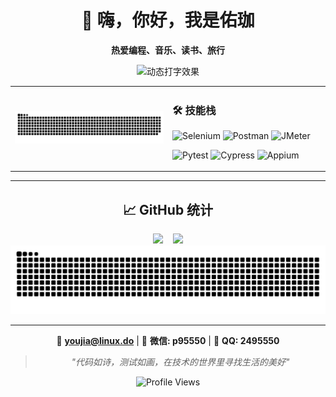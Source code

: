 <div align="center">

# 🙋 嗨，你好，我是佑珈

**热爱编程、音乐、读书、旅行**

<img src="https://readme-typing-svg.herokuapp.com?font=Fira+Code&size=22&pause=1500&color=6366F1&center=true&width=600&lines=🌊+保持热爱，奔赴山海;🏔️+心有猛虎，细嗅蔷薇;🌸+愿你历尽千帆，归来仍是少年;⭐+生活不止眼前的苟且，还有诗和远方;🎭+做自己生命的主角，而不是别人故事的配角" alt="动态打字效果">

<br>

<table border="0">
<tr>
<td width="50%" align="center">
  <img src="https://raw.githubusercontent.com/Platane/snk/output/github-contribution-grid-snake.svg" width="300" alt="代码动画">
</td>
<td width="50%" align="left">
  <h3>🛠️ 技能栈</h3>
  
  ![Selenium](https://img.shields.io/badge/Selenium-43B02A?style=flat&logo=selenium&logoColor=white)
  ![Postman](https://img.shields.io/badge/Postman-FF6C37?style=flat&logo=postman&logoColor=white)
  ![JMeter](https://img.shields.io/badge/JMeter-D22128?style=flat&logo=apache&logoColor=white)
  
  ![Pytest](https://img.shields.io/badge/Pytest-FF6C37?style=flat&logo=testng&logoColor=white)
  ![Cypress](https://img.shields.io/badge/Cypress-17202C?style=flat&logo=cypress&logoColor=white)
  ![Appium](https://img.shields.io/badge/Appium-662D91?style=flat&logo=appium&logoColor=white)
  
</td>
</tr>
</table>

---

## 📈 GitHub 统计

<img height="160" src="https://github-readme-stats.vercel.app/api?username=itxaiohanglover&show_icons=true&include_all_commits=true&count_private=true&hide_border=true&bg_color=ffffff&title_color=111827&text_color=4B5563&icon_color=3B82F6">
&nbsp;&nbsp;
<img height="160" src="https://github-readme-stats.vercel.app/api/top-langs/?username=itxaiohanglover&layout=compact&hide_border=true&bg_color=ffffff&title_color=111827&text_color=4B5563">

<picture>
  <source media="(prefers-color-scheme: dark)" srcset="https://raw.githubusercontent.com/itxaiohanglover/itxaiohanglover/output/github-contribution-grid-snake-dark.svg">
  <source media="(prefers-color-scheme: light)" srcset="https://raw.githubusercontent.com/itxaiohanglover/itxaiohanglover/output/github-contribution-grid-snake.svg">
  <img alt="代码贡献图" src="https://raw.githubusercontent.com/itxaiohanglover/itxaiohanglover/output/github-contribution-grid-snake.svg">
</picture>

---

📧 **youjia@linux.do** | 💬 **微信: p95550** | 🐧 **QQ: 2495550**

> *"代码如诗，测试如画，在技术的世界里寻找生活的美好"*

![Profile Views](https://komarev.com/ghpvc/?username=yoga&style=flat&color=3B82F6)

</div>
